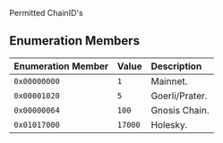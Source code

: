 Permitted ChainID's

## Enumeration Members

| Enumeration Member | Value | Description |
| :------ | :------ | :------ |
| `0x00000000` | `1` | Mainnet. |
| `0x00001020` | `5` | Goerli/Prater. |
| `0x00000064` | `100` | Gnosis Chain. |
| `0x01017000` | `17000` | Holesky. |
